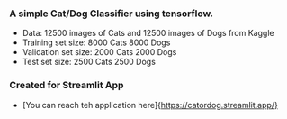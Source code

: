 ### A simple Cat/Dog Classifier using tensorflow.

- Data: 12500 images of Cats and 12500 images of Dogs from Kaggle
- Training set size: 8000 Cats 8000 Dogs
- Validation set size: 2000 Cats 2000 Dogs
- Test set size: 2500 Cats 2500 Dogs

### Created for Streamlit App
- [You can reach teh application here]{https://catordog.streamlit.app/}
